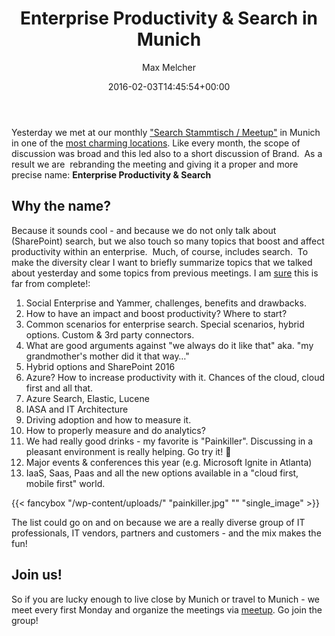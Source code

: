 ﻿---
title: 'Enterprise Productivity & Search in Munich'
author: Max Melcher
aliases:
   - "/post/2016-02-03-search-stammtisch-in-munich/"
2016: "02"
type: post
date: 2016-02-03T14:45:54+00:00
url: /2016/02/search-stammtisch-in-munich/
yourls_shorturl:
  - http://melcher.it/s/78
categories:
  - 'Enterprise Productivity & Search'

---
Yesterday we met at our monthly ["Search Stammtisch / Meetup"][1] in Munich in one of the [most charming locations][2]. Like every month, the scope of discussion was broad and this led also to a short discussion of Brand.  As a result we are  rebranding the meeting and giving it a proper and more precise name: **Enterprise Productivity & Search**

## Why the name?

Because it sounds cool - and because we do not only talk about (SharePoint) search, but we also touch so many topics that boost and affect productivity within an enterprise.  Much, of course, includes search.  To make the diversity clear I want to briefly summarize topics that we talked about yesterday and some topics from previous meetings. I am <u>sure</u> this is far from complete!:

  1. Social Enterprise and Yammer, challenges, benefits and drawbacks.
  2. How to have an impact and boost productivity? Where to start?
  3. Common scenarios for enterprise search. Special scenarios, hybrid options. Custom & 3rd party connectors.
  4. What are good arguments against "we always do it like that" aka. "my grandmother's mother did it that way&#8230;"
  5. Hybrid options and SharePoint 2016
  6. Azure? How to increase productivity with it. Chances of the cloud, cloud first and all that.
  7. Azure Search, Elastic, Lucene
  8. IASA and IT Architecture
  9. Driving adoption and how to measure it.
 10. How to properly measure and do analytics?
 11. We had really good drinks - my favorite is "Painkiller". Discussing in a pleasant environment is really helping. Go try it! 🙂
 12. Major events & conferences this year (e.g. Microsoft Ignite in Atlanta)
 13. IaaS, Saas, Paas and all the new options available in a "cloud first, mobile first" world.

{{< fancybox "/wp-content/uploads/" "painkiller.jpg" "" "single_image" >}}

The list could go on and on because we are a really diverse group of IT professionals, IT vendors, partners and customers - and the mix makes the fun!

## Join us!

So if you are lucky enough to live close by Munich or travel to Munich - we meet every first Monday and organize the meetings via [meetup][3]. Go join the group!

 [1]: http://melcher.it/s/71
 [2]: http://melcher.it/s/70
 [3]: http://melcher.it/s/75
